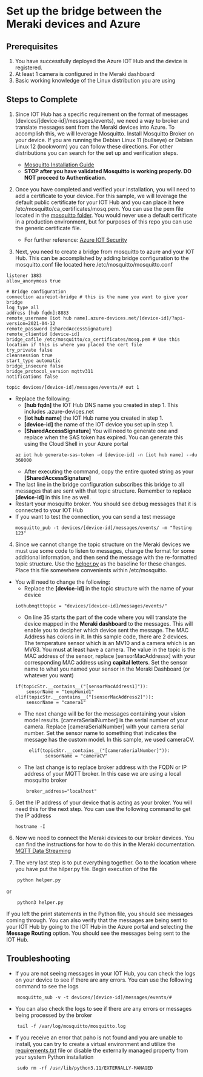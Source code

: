 # Set up the bridge between the Meraki devices and Azure

## Prerequisites
1. You have successfully deployed the Azure IOT Hub and the device is registered.
2. At least 1 camera is configured in the Meraki dashboard
3. Basic working knowledge of the Linux distribution you are using

## Steps to Complete

1. Since IOT Hub has a specific requirement on the format of messages (devices/[device-id]/messages/events), we need a way to broker and translate messages sent from the Meraki devices into Azure.  To accomplish this, we will leverage Mosquitto.  Install Mosquitto Broker on your device.  If you are running the Debian Linux 11 (bullseye) or Debian Linux 12 (bookworm) you can follow these directions.  For other distributions you can search for the set up and verification steps.
    - [Mosquitto Installation Guide](https://www.howtoforge.com/how-to-install-mosquitto-mqtt-message-broker-on-debian-11/)
    - __STOP after you have validated Mosquitto is working properly.  DO NOT proceed to Authentication.__

2. Once you have completed and verified your installation, you will need to add a certificate to your device.  For this sample, we will leverage the default public certificate for your IOT Hub and you can place it here /etc/mosquitto/ca_certificates/mosq.pem.  You can use the pem file located in the [mosquitto folder](mosquitto/mosq.pem).  You would never use a default certificate in a production environment, but for purposes of this repo you can use the generic certificate file.
    - For further reference: [Azure IOT Security](https://learn.microsoft.com/en-us/azure/iot/iot-overview-security)

3. Next, you need to create a bridge from mosquitto to azure and your IOT Hub.  This can be accomplished by adding bridge configuration to the mosquitto.conf file located here /etc/mosquitto/mosquitto.conf
```
listener 1883
allow_anonymous true

# Bridge configuration
connection azureiot-bridge # this is the name you want to give your bridge
log_type all
address [hub fqdn]:8883
remote_username [iot hub name].azure-devices.net/[device-id]/?api-version=2021-04-12
remote_password [SharedAccessSignature]
remote_clientid [device-id]
bridge_cafile /etc/mosquitto/ca_certificates/mosq.pem # Use this location if this is where you placed the cert file
try_private false
cleansession true
start_type automatic
bridge_insecure false
bridge_protocol_version mqttv311
notifications false

topic devices/[device-id]/messages/events/# out 1
```

- Replace the following:
    - **[hub fqdn]** the IOT Hub DNS name you created in step 1.  This includes .azure-devices.net
    - **[iot hub name]** the IOT Hub name you created in step 1.
    - **[device-id]** the name of the IOT device you set up in step 1.
    - **[SharedAccessSignature]**  You will need to generate one and replace when the SAS token has expired.  You can generate this using the Cloud Shell in your Azure portal
    ```
    az iot hub generate-sas-token -d [device-id] -n [iot hub name] --du 360000
    ```
    - After executing the command, copy the entire quoted string as your **[SharedAccessSignature]**
- The last line in the bridge configuration subscribes this bridge to all messages that are sent with that topic structure.  Remember to replace **[device-id]** in this line as well.
- Restart your mosquitto broker.  You should see debug messages that it is connected to your IOT Hub
- If you want to test the connection, you can send a test message
    ```
    mosquitto_pub -t devices/[device-id]/messages/events/ -m "Testing 123"
    ```

4. Since we cannot change the topic structure on the Meraki devices we must use some code to listen to messages, change the format for some additional information, and then send the message with the re-formatted topic structure.  Use the [helper.py](mosquitto/helper.py) as the baseline for these changes.  Place this file somewhere convenients within /etc/mosquitto.
- You will need to change the following:
    - Replace the **[device-id]** in the topic structure with the name of your device
    ```
    iothubmqtttopic = "devices/[device-id]/messages/events/"
    ```
    - On line 35 starts the part of the code where you will translate the device mapped in the __Meraki dashboard__ to the messages.  This will enable you to decipher which device sent the message.  The MAC Address has colons in it.  In this sample code, there are 2 devices.  The temperature sensor which is an MV10 and a camera which is an MV63.  You must at least have a camera.  The value in the topic is the MAC address of the sensor, replace [sensorMacAddressx] with your corresponding MAC address using __capital letters__.  Set the sensor name to what you named your sensor in the Meraki Dashboard (or whatever you want)
    ```
    if(topicStr.__contains__("[sensorMacAddress1]")):
        sensorName = "tempHumid1"
    elif(topicStr.__contains__("[sensorMacAddress2]")):
        sensorName = "camera1"
    ```
    - The next change will be for the messages containing your vision model results.  [cameraSerialNumber] is the serial number of your camera.  Replace [cameraSerialNumber] with your camera serial number.  Set the sensor name to something that indicates the message has the custom model.  In this sample, we used cameraCV.
    ```
         elif(topicStr.__contains__("[cameraSerialNumber]")):
               sensorName = "cameraCV"
    ```
    - The last change is to replace broker address with the FQDN or IP address of your MQTT broker.  In this case we are using a local mosquitto broker
    ```
        broker_address="localhost"
    ```

5. Get the IP address of your device that is acting as your broker.  You will need this for the next step.  You can use the following command to get the IP address
    ```
    hostname -I
    ```

6. Now we need to connect the Meraki devices to our broker devices.  You can find the instructions for how to do this in the Meraki documentation. [MQTT Data Streaming](https://documentation.meraki.com/MR/Other_Topics/MR_MQTT_Data_Streaming)

7. The very last step is to put everything together.  Go to the location where you have put the hilper.py file.  Begin execution of the file
```
    python helper.py
```
or
```
    python3 helper.py
```
If you left the print statements in the Python file, you should see messages coming through.  You can also verify that the messages are being sent to your IOT Hub by going to the IOT Hub in the Azure portal and selecting the **Message Routing** option.  You should see the messages being sent to the IOT Hub.

## Troubleshooting
- If you are not seeing messages in your IOT Hub, you can check the logs on your device to see if there are any errors.  You can use the following command to see the logs
```
    mosquitto_sub -v -t devices/[device-id]/messages/events/#
```
- You can also check the logs to see if there are any errors or messages being processed by the broker
```
    tail -f /var/log/mosquitto/mosquitto.log
```
- If you receive an error that paho is not found and you are unable to install, you can try to create a virtual environment and utilize the [requirements.txt](mosquitto/requirements.txt) file or disable the externally managed property from your system Python installation
```
    sudo rm -rf /usr/lib/python3.11/EXTERNALLY-MANAGED
```